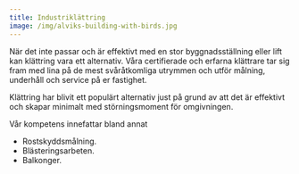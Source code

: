 ```yaml
---
title: Industriklättring
image: /img/alviks-building-with-birds.jpg
---
```

När det inte passar och är effektivt med en stor byggnadsställning eller lift kan klättring vara ett alternativ. Våra certifierade och erfarna klättrare tar sig fram med lina på de mest svåråtkomliga utrymmen och utför målning, underhåll och service på er fastighet. 

Klättring har blivit ett populärt alternativ just på grund av att det är effektivt och skapar minimalt med störningsmoment för omgivningen. 

Vår kompetens innefattar bland annat

* Rostskyddsmålning.
* Blästeringsarbeten.
* Balkonger.
